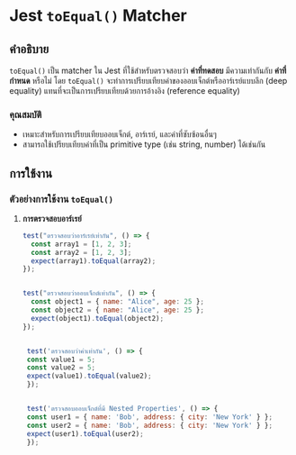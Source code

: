 # Jest `toEqual()` Matcher

## คำอธิบาย

`toEqual()` เป็น matcher ใน Jest ที่ใช้สำหรับตรวจสอบว่า **ค่าที่ทดสอบ** มีความเท่ากันกับ **ค่าที่กำหนด** หรือไม่ โดย `toEqual()` จะทำการเปรียบเทียบค่าของออบเจ็กต์หรืออาร์เรย์แบบลึก (deep equality) แทนที่จะเป็นการเปรียบเทียบด้วยการอ้างอิง (reference equality)

### คุณสมบัติ

- เหมาะสำหรับการเปรียบเทียบออบเจ็กต์, อาร์เรย์, และค่าที่ซับซ้อนอื่นๆ
- สามารถใช้เปรียบเทียบค่าที่เป็น primitive type (เช่น string, number) ได้เช่นกัน

## การใช้งาน

### ตัวอย่างการใช้งาน `toEqual()`

1. **การตรวจสอบอาร์เรย์**

   ````javascript
   test("ตรวจสอบว่าอาร์เรย์เท่ากัน", () => {
     const array1 = [1, 2, 3];
     const array2 = [1, 2, 3];
     expect(array1).toEqual(array2);
   });


   test("ตรวจสอบว่าออบเจ็กต์เท่ากัน", () => {
     const object1 = { name: "Alice", age: 25 };
     const object2 = { name: "Alice", age: 25 };
     expect(object1).toEqual(object2);
   });


    test('ตรวจสอบว่าค่าเท่ากัน', () => {
    const value1 = 5;
    const value2 = 5;
    expect(value1).toEqual(value2);
    });


    test('ตรวจสอบออบเจ็กต์ที่มี Nested Properties', () => {
    const user1 = { name: 'Bob', address: { city: 'New York' } };
    const user2 = { name: 'Bob', address: { city: 'New York' } };
    expect(user1).toEqual(user2);
    });

   ````
